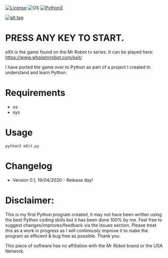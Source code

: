 [![License](https://img.shields.io/badge/License-MIT-blue.svg?style=flat-square)](https://github.com/Manisso/fsociety/blob/master/LICENSE) ![OS](https://img.shields.io/badge/Tested%20On-Linux%20|%20OSX%20-yellowgreen.svg?style=flat-square) [![Python3](https://img.shields.io/badge/Python-3-green.svg?style=flat-square)](https://github.com/CRO-THEHACKER/fsociety3)

[![alt tag](http://nikolaskama.me/content/images/2016/07/mr-robot-1.gif)](https://wikipedia.org/wiki/Mr._Robot)

# PRESS ANY KEY TO START.

eXit is the game found on the Mr Robot tv series. It can be played here: https://www.whoismrrobot.com/exit/

I have ported the game over to Python as part of a project I created to understand and learn Python.

# Requirements
* os
* sys

# Usage

```
python3 eXit.py
```

# Changelog
* Version 0.1, 19/04/2020 - Release day! 

# Disclaimer:
This is my first Python program created, it may not have been written using the best Python coding skills but it has been done 100% by me. Feel free to suggest changes/improves/feedback via the Issues section. Please treat this as a work in progress as I will continously improve it to make the program as efficient & bug free as possible. Thank you.

This piece of software has no affiliation with the Mr Robot brand or the USA Network.

